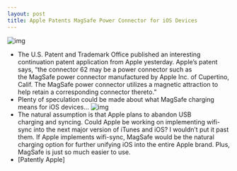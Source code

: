```yaml
---
layout: post
title: Apple Patents MagSafe Power Connector for iOS Devices
---
```

![img](http://media.idownloadblog.com/wp-content/uploads/2010/10/Apple-MagSafe-Patent-2-e1286505943561.jpeg)
* The U.S. Patent and Trademark Office published an interesting continuation patent application from Apple yesterday. Apple’s patent says, “the connector 62 may be a power connector such as the MagSafe power connector manufactured by Apple Inc. of Cupertino, Calif. The MagSafe power connector utilizes a magnetic attraction to help retain a corresponding connector thereto.”
* Plenty of speculation could be made about what MagSafe charging means for iOS devices…
![img](http://media.idownloadblog.com/wp-content/uploads/2010/10/Apple-MagSafe-Patent-e1286504872679.jpeg)
* The natural assumption is that Apple plans to abandon USB charging and syncing. Could Apple be working on implementing wifi-sync into the next major version of iTunes and iOS? I wouldn’t put it past them. If Apple implements wifi-sync, MagSafe would be the natural charging option for further unifying iOS into the entire Apple brand. Plus, MagSafe is just so much easier to use.
* [Patently Apple]

